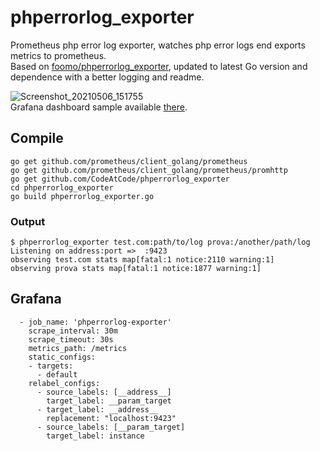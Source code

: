 # phperrorlog_exporter

Prometheus php error log exporter, watches php error logs end exports metrics to prometheus.  
Based on [foomo/phperrorlog_exporter](https://github.com/foomo/phperrorlog_exporter), updated to latest Go version and dependence with a better logging and readme.

![Screenshot_20210506_151755](https://user-images.githubusercontent.com/403283/117305468-1321e480-ae7f-11eb-97b8-c6de95a02ee5.png)  
Grafana dashboard sample available [there](https://grafana.com/grafana/dashboards/14368).

## Compile

```
go get github.com/prometheus/client_golang/prometheus
go get github.com/prometheus/client_golang/prometheus/promhttp
go get github.com/CodeAtCode/phperrorlog_exporter
cd phperrorlog_exporter
go build phperrorlog_exporter.go
```

### Output

```
$ phperrorlog_exporter test.com:path/to/log prova:/another/path/log
Listening on address:port =>  :9423
observing test.com stats map[fatal:1 notice:2110 warning:1]
observing prova stats map[fatal:1 notice:1877 warning:1]
```

## Grafana

```
  - job_name: 'phperrorlog-exporter'
    scrape_interval: 30m
    scrape_timeout: 30s
    metrics_path: /metrics
    static_configs:
    - targets:
      - default
    relabel_configs:
      - source_labels: [__address__]
        target_label: __param_target
      - target_label: __address__
        replacement: "localhost:9423"
      - source_labels: [__param_target]
        target_label: instance
```
